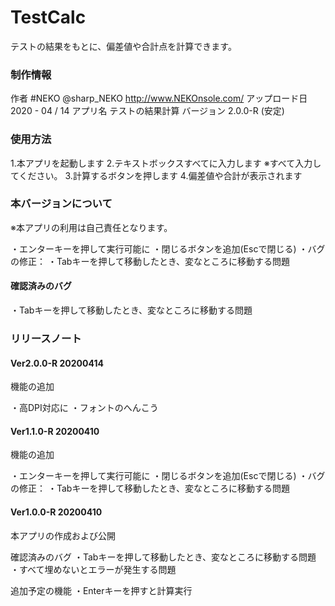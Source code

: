 # TestCalc #
テストの結果をもとに、偏差値や合計点を計算できます。
### 制作情報 ###


作者 #NEKO
     @sharp_NEKO
     http://www.NEKOnsole.com/
アップロード日 2020 - 04 / 14
アプリ名 テストの結果計算
バージョン 2.0.0-R (安定)





### 使用方法 ###


1.本アプリを起動します
2.テキストボックスすべてに入力します
  ※すべて入力してください。
3.計算するボタンを押します
4.偏差値や合計が表示されます





### 本バージョンについて ###


※本アプリの利用は自己責任となります。

・エンターキーを押して実行可能に
・閉じるボタンを追加(Escで閉じる)
・バグの修正：
      ・Tabキーを押して移動したとき、変なところに移動する問題
#### 確認済みのバグ ####
・Tabキーを押して移動したとき、変なところに移動する問題





### リリースノート ###



#### Ver2.0.0-R 20200414 ####
機能の追加

・高DPI対応に
・フォントのへんこう



#### Ver1.1.0-R 20200410 ####
機能の追加

・エンターキーを押して実行可能に
・閉じるボタンを追加(Escで閉じる)
・バグの修正：
      ・Tabキーを押して移動したとき、変なところに移動する問題




#### Ver1.0.0-R 20200410 ####
本アプリの作成および公開

確認済みのバグ
・Tabキーを押して移動したとき、変なところに移動する問題
・すべて埋めないとエラーが発生する問題

追加予定の機能
・Enterキーを押すと計算実行



